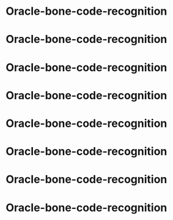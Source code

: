 # Oracle-bone-code-recognition
# Oracle-bone-code-recognition
# Oracle-bone-code-recognition
# Oracle-bone-code-recognition
# Oracle-bone-code-recognition
# Oracle-bone-code-recognition
# Oracle-bone-code-recognition
# Oracle-bone-code-recognition
